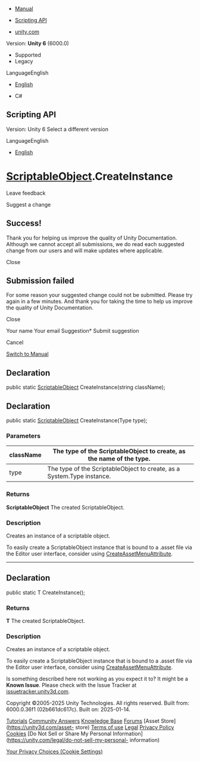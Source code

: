 [ ]()

  * [Manual](../Manual/index.html)
  * [Scripting API](../ScriptReference/index.html)

  * [unity.com](https://unity.com/)

Version: **Unity 6** (6000.0)

  * Supported
  * Legacy

LanguageEnglish

  * [English]()

  * C#

[ ](https://docs.unity3d.com)

## Scripting API

Version: Unity 6 Select a different version

LanguageEnglish

  * [English]()

#  [ScriptableObject](ScriptableObject.html).CreateInstance

Leave feedback

Suggest a change

## Success!

Thank you for helping us improve the quality of Unity Documentation. Although
we cannot accept all submissions, we do read each suggested change from our
users and will make updates where applicable.

Close

## Submission failed

For some reason your suggested change could not be submitted. Please <a>try
again</a> in a few minutes. And thank you for taking the time to help us
improve the quality of Unity Documentation.

Close

Your name Your email Suggestion* Submit suggestion

Cancel

[Switch to Manual](../Manual/class-ScriptableObject.html "Go to
ScriptableObject Component in the Manual")

## Declaration

public static [ScriptableObject](ScriptableObject.html) CreateInstance(string
className);

## Declaration

public static [ScriptableObject](ScriptableObject.html) CreateInstance(Type
type);

### Parameters

className | The type of the ScriptableObject to create, as the name of the type.  
---|---  
type | The type of the ScriptableObject to create, as a System.Type instance.  
  
### Returns

**ScriptableObject** The created ScriptableObject.

### Description

Creates an instance of a scriptable object.

To easily create a ScriptableObject instance that is bound to a .asset file
via the Editor user interface, consider using
[CreateAssetMenuAttribute](CreateAssetMenuAttribute.html).

* * *

## Declaration

public static T CreateInstance();

### Returns

**T** The created ScriptableObject.

### Description

Creates an instance of a scriptable object.

To easily create a ScriptableObject instance that is bound to a .asset file
via the Editor user interface, consider using
[CreateAssetMenuAttribute](CreateAssetMenuAttribute.html).

Is something described here not working as you expect it to? It might be a
**Known Issue**. Please check with the Issue Tracker at
[issuetracker.unity3d.com](https://issuetracker.unity3d.com).

Copyright ©2005-2025 Unity Technologies. All rights reserved. Built from:
6000.0.36f1 (02b661dc617c). Built on: 2025-01-14.

[Tutorials](https://unity3d.com/learn) [Community
Answers](https://answers.unity3d.com) [Knowledge
Base](https://support.unity3d.com/hc/en-us)
[Forums](https://forum.unity3d.com) [Asset Store](https://unity3d.com/asset-
store) [Terms of use](https://docs.unity3d.com/Manual/TermsOfUse.html)
[Legal](https://unity.com/legal) [Privacy
Policy](https://unity.com/legal/privacy-policy)
[Cookies](https://unity.com/legal/cookie-policy) [Do Not Sell or Share My
Personal Information](https://unity.com/legal/do-not-sell-my-personal-
information)

[Your Privacy Choices (Cookie Settings)](javascript:void\(0\);)

